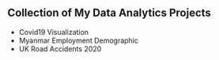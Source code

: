 ## Collection of My Data Analytics Projects

* Covid19 Visualization
* Myanmar Employment Demographic
* UK Road Accidents 2020
